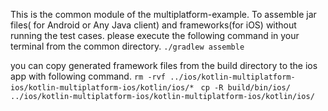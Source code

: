 
This is the common module of the multiplatform-example.
To assemble jar files( for Android or Any Java client) and frameworks(for iOS) without running the test cases.
please execute the following command in your terminal from the common directory.
`./gradlew assemble`

you can copy generated framework files from the build directory to the ios app with following command.
`rm -rvf ../ios/kotlin-multiplatform-ios/kotlin-multiplatform-ios/kotlin/ios/* `
`cp -R build/bin/ios/ ../ios/kotlin-multiplatform-ios/kotlin-multiplatform-ios/kotlin/ios/`
